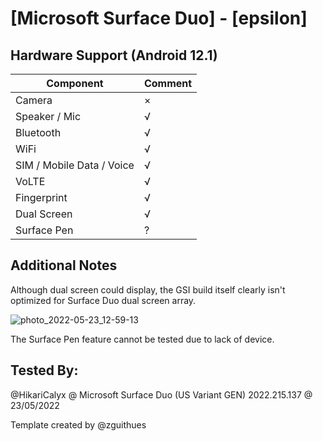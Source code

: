 # [Microsoft Surface Duo] - [epsilon]

## Hardware Support (Android 12.1)

| Component                 |      Comment                                              |
|---------------------------|-----------------------------------------------------------|
| Camera                    | ×                                                         |
| Speaker / Mic             | √                                                         |
| Bluetooth                 | √                                                         |
| WiFi                      | √                                                         |
| SIM / Mobile Data / Voice | √                                                         |
| VoLTE                     | √                                                         |
| Fingerprint               | √                                                         |
| Dual Screen               | √                                                         |
| Surface Pen               | ?                                                         |

## Additional Notes

Although dual screen could display, the GSI build itself clearly isn't optimized for Surface Duo dual screen array. 

![photo_2022-05-23_12-59-13](https://user-images.githubusercontent.com/29157608/169747438-918d64e2-afda-4ca9-950f-8f3568597844.jpg)

The Surface Pen feature cannot be tested due to lack of device.

## Tested By:

@HikariCalyx @ Microsoft Surface Duo (US Variant GEN) 2022.215.137 @ 23/05/2022


Template created by @zguithues